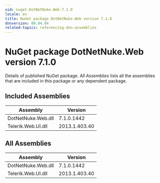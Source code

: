```yaml
---
uid: nuget-DotNetNuke.Web-7.1.0
locale: en
title: NuGet package DotNetNuke.Web version 7.1.0
dnnversion: 09.04.04
related-topics: referencing-dnn-assemblies
---
```


# NuGet package DotNetNuke.Web version 7.1.0
Details of published NuGet package.
*All Assemblies* lists all the assemblies that are included in this package or any dependent package.

## Included Assemblies

|Assembly|Version|
|---|---|
|DotNetNuke.Web.dll|7.1.0.1442|
|Telerik.Web.UI.dll|2013.1.403.40|

## All Assemblies

|Assembly|Version|
|---|---|
|DotNetNuke.Web.dll|7.1.0.1442|
|Telerik.Web.UI.dll|2013.1.403.40|

